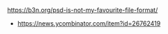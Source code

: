 https://b3n.org/psd-is-not-my-favourite-file-format/
* https://news.ycombinator.com/item?id=26762419